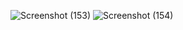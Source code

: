 ![Screenshot (153)](https://github.com/Anish0099/Chat_app-using-react-and-firebase/assets/109581121/faae7b50-960f-427d-8325-f0a512646e4c)
![Screenshot (154)](https://github.com/Anish0099/Chat_app-using-react-and-firebase/assets/109581121/5a407651-a954-45d7-8c45-ccfe069813ed)
